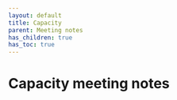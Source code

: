 ```yaml
---
layout: default
title: Capacity
parent: Meeting notes
has_children: true
has_toc: true
---
```


# Capacity meeting notes